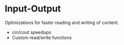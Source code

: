 # Input-Output

Optimizations for faster reading and writing of content.

* cin/cout speedups
* Custom read/write functions
